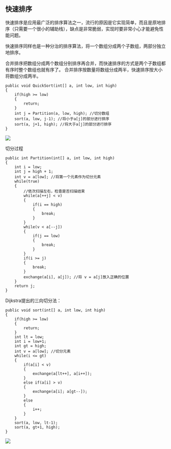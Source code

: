 ## 快速排序

快速排序是应用最广泛的排序算法之一，流行的原因是它实现简单，而且是原地排序（只需要一个很小的辅助栈），缺点是非常脆弱，实现时要非常小心才能避免性能问题。

快速排序同样也是一种分治的排序算法，将一个数组分成两个子数组，两部分独立地排序。

合并排序把数组分成两个数组分别排序再合并，而快速排序的方式是两个子数组都有序时整个数组也就有序了。 
合并排序按数量将数组分成两半，快速排序按大小将数组分成两半。

```
public void QuickSort(int[] a, int low, int high)
{
    if(high >= low)
    {
        return;
    }
    int j = Partition(a, low, high); //切分数组
    sort(a, low, j-1); //将小于a[j]的部分进行排序
    sort(a, j+1, high); //将大于a[j]的部分进行排序
}
```

![](https://algs4.cs.princeton.edu/23quicksort/images/partitioning.png)

切分过程
```
public int Partition(int[] a, int low, int high)
{
    int i = low;
    int j = high + 1;
    int v = a[low]; //将第一个元素作为切分元素
    while(true)
    {
        //依次扫描左右，检查是否扫描结束
        while(a[++j] < v)
        {
            if(i == high)
            {
                break;
            }
        }
        while(v < a[--j])
        {
            if(j == low)
            {
                break;
            }
        }
        if(i >= j)
        {
            break;
        }       
        exchange(a[i], a[j]); //将 v = a[j]放入正确的位置
    }
    return j;
}
```

Dijkstra提出的三向切分法：
```
public void sort(int[] a, int low, int high)
{
    if(high >= low)
    {
        return;
    }
    int lt = low;
    int i = low+1;
    int gt = high;
    int v = a[low]; //切分元素
    while(i <= gt)
    {
        if(a[i] < v)
        {
            exchange(a[lt++], a[i++]);
        }
        else if(a[i] > v)
        {
            exchange(a[i]; a[gt--]);
        }
        else
        {
            i++;
        }
    }
    sort(a, low, lt-1);
    sort(a, gt+1, high);
}
```

![](https://algs4.cs.princeton.edu/23quicksort/images/partitioning3.png)
